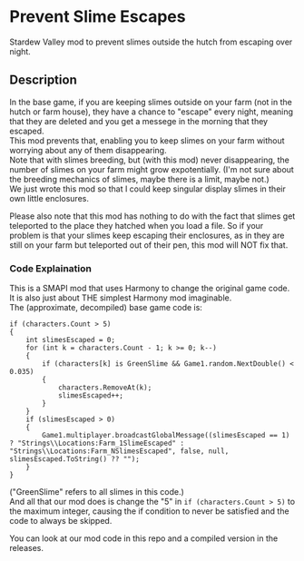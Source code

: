 # Prevent Slime Escapes
Stardew Valley mod to prevent slimes outside the hutch from escaping over night.
## Description
In the base game, if you are keeping slimes outside on your farm (not in the hutch or farm house), they have a chance to "escape" every night, meaning that they are deleted and you get a messege in the morning that they escaped.  
This mod prevents that, enabling you to keep slimes on your farm without worrying about any of them disappearing.  
Note that with slimes breeding, but (with this mod) never disappearing, the number of slimes on your farm might grow expotentially. (I'm not sure about the breeding mechanics of slimes, maybe there is a limit, maybe not.)  
We just wrote this mod so that I could keep singular display slimes in their own little enclosures.

Please also note that this mod has nothing to do with the fact that slimes get teleported to the place they hatched when you load a file. So if your problem is that your slimes keep escaping their enclosures, as in they are still on your farm but teleported out of their pen, this mod will NOT fix that.
### Code Explaination
This is a SMAPI mod that uses Harmony to change the original game code. It is also just about THE simplest Harmony mod imaginable.  
The (approximate, decompiled) base game code is:  
```
if (characters.Count > 5)
{
    int slimesEscaped = 0;
    for (int k = characters.Count - 1; k >= 0; k--)
    {
        if (characters[k] is GreenSlime && Game1.random.NextDouble() < 0.035)
        {
            characters.RemoveAt(k);
            slimesEscaped++;
        }
    }
    if (slimesEscaped > 0)
    {
        Game1.multiplayer.broadcastGlobalMessage((slimesEscaped == 1) ? "Strings\\Locations:Farm_1SlimeEscaped" : "Strings\\Locations:Farm_NSlimesEscaped", false, null, slimesEscaped.ToString() ?? "");
    }
}
```
("GreenSlime" refers to all slimes in this code.)  
And all that our mod does is change the "5" in `if (characters.Count > 5)` to the maximum integer, causing the if condition to never be satisfied and the code to always be skipped.  

You can look at our mod code in this repo and a compiled version in the releases.
